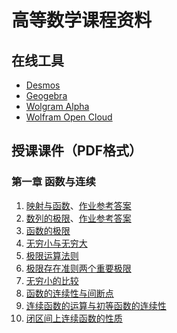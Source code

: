 # 高等数学课程资料

## 在线工具
* [Desmos](https://www.desmos.com/calculator)
* [Geogebra](https://www.geogebra.org/apps)
* [Wolgram Alpha](https://www.wolframalpha.com)
* [Wolfram Open Cloud](https://www.open.wolframcloud.com)

## 授课课件（PDF格式）

### 第一章 函数与连续
1. [映射与函数](sections/0101_映射与函数.pdf)、[作业参考答案](answers/0101_answer.pdf)
2. [数列的极限](sections/0102_数列的极限.pdf)、[作业参考答案](answers/0102_answer.pdf)
3. [函数的极限](sections/0103_函数的极限.pdf)
4. [无穷小与无穷大](sections/0104_无穷小与无穷大.pdf)
5. [极限运算法则](sections/0105_极限运算法则.pdf)
6. [极限存在准则两个重要极限](sections/0106_极限存在准则两个重要极限.pdf)
7. [无穷小的比较](sections/0107_无穷小的比较.pdf)
8. [函数的连续性与间断点](sections/0108_函数的连续性与间断点.pdf)
9. [连续函数的运算与初等函数的连续性](sections/0109_连续函数的运算与初等函数的连续性.pdf)
10. [闭区间上连续函数的性质](sections/0110_闭区间上连续函数的性质.pdf)
